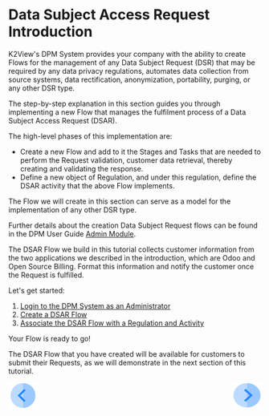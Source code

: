 # Data Subject Access Request Introduction

K2View's DPM System provides your company with the ability to create Flows for the management of any Data Subject Request (DSR) that may be required by any data privacy regulations, automates data collection from source systems, data rectification, anonymization, portability, purging, or any other DSR type. 

The step-by-step explanation in this section guides you through implementing a new Flow that manages the fulfilment process of a Data Subject Access Request (DSAR).  

The high-level phases of this implementation are:

- Create a new Flow and add to it the Stages and Tasks that are needed to perform the Request validation, customer data retrieval, thereby creating and validating the response.
- Define a new object of Regulation, and under this regulation, define the DSAR activity that the above Flow implements. 

The Flow we will create in this section can serve as a model for the implementation of any other DSR type. 

Further details about the creation Data Subject Request flows can be found in the DPM User Guide [Admin Module](/articles/DPM/02_Admin_Module/02_DPM_Configuration.md#dpm-configuration).

The DSAR Flow we build in this tutorial collects customer information from the two applications we described in the introduction, which are Odoo and Open Source Billing. Format this information and notify the customer once the Request is fulfilled. 

Let's get started: 

1. [Login to the DPM System as an Administrator](01_01_DSAR_login.md)  
2. [Create a DSAR Flow](01_02_00_DSAR_flow.md) 
3. [Associate the DSAR Flow with a Regulation and Activity](01_03_DSAR_associate_to_activity.md)

Your Flow is ready to go! 

The DSAR Flow that you have created will be available for customers to submit their Requests, as we will demonstrate in the next section of this tutorial. 



[![Previous](/articles/demo_project/DPM_Demo_Project/images/Previous.png)](/articles/demo_project/DPM_Demo_Project/README.md)[<img align="right" width="60" height="54" src="/articles/demo_project/DPM_Demo_Project/images/Next.png">](01_01_DSAR_login.md)
